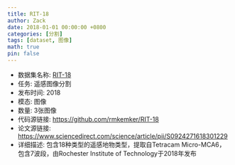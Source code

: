 ```yaml
---
title: RIT-18
author: Zack
date: 2018-01-01 00:00:00 +0800
categories: [分割]
tags: [dataset, 图像]
math: true
pin: false
---
```

- 数据集名称: [RIT-18](https://github.com/rmkemker/RIT-18)
- 任务: 遥感图像分割
- 发布时间: 2018
- 模态: 图像
- 数量: 3张图像
- 代码源链接: https://github.com/rmkemker/RIT-18
- 论文源链接: https://www.sciencedirect.com/science/article/pii/S0924271618301229
- 详细描述: 包含18种类型的遥感地物类型，提取自Tetracam Micro-MCA6，包含7波段，由Rochester Institute of Technology于2018年发布
